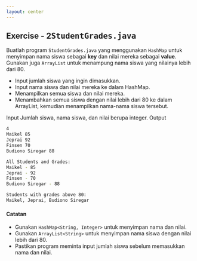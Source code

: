 ```yaml
---
layout: center
---
```



## Exercise - 2<kbd><span class='text-teal'>StudentGrades.java</span></kbd>

<div class="grid grid-cols-2 gap-1">

<div class="text-sm">

Buatlah program `StudentGrades.java` yang menggunakan `HashMap` untuk menyimpan nama siswa sebagai **key** dan nilai mereka sebagai **value**. Gunakan juga `ArrayList` untuk menampung nama siswa yang nilainya lebih dari 80.

- Input jumlah siswa yang ingin dimasukkan.
- Input nama siswa dan nilai mereka ke dalam HashMap.
- Menampilkan semua siswa dan nilai mereka.
- Menambahkan semua siswa dengan nilai lebih dari 80 ke dalam ArrayList, kemudian menampilkan nama-nama siswa tersebut.

</div>

<div class='grid grid-cols-[0.1fr_1.5fr] items-center text-sm gap-1'>
<span class='text-xs text-white font-extrabold uppercase text-yellow'>Input</span>
<span>Jumlah siswa, nama siswa, dan nilai berupa integer.</span>
<span class='text-xs text-white font-extrabold uppercase text-yellow'>Output</span>
<div class='flex flex-col gap-0'>

```bash
4
Maikel 85
Jeprai 92
Finsen 70
Budiono Siregar 88
```

```bash
All Students and Grades:
Maikel - 85
Jeprai - 92
Finsen - 70
Budiono Siregar - 88

Students with grades above 80:
Maikel, Jeprai, Budiono Siregar
```

</div>
</div>
</div>

<div class="text-sm">
    
#### Catatan
- Gunakan `HashMap<String, Integer>` untuk menyimpan nama dan nilai.
- Gunakan `ArrayList<String>` untuk menyimpan nama siswa dengan nilai lebih dari 80.
- Pastikan program meminta input jumlah siswa sebelum memasukkan nama dan nilai.

</div>